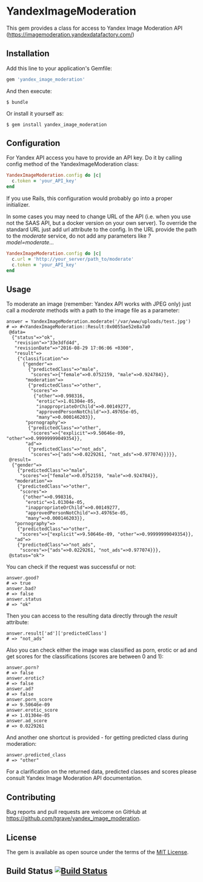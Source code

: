 # YandexImageModeration

This gem provides a class for access to Yandex Image Moderation API
(https://imagemoderation.yandexdatafactory.com/)

## Installation

Add this line to your application's Gemfile:

```ruby
gem 'yandex_image_moderation'
```

And then execute:

    $ bundle

Or install it yourself as:

    $ gem install yandex_image_moderation

## Configuration

For Yandex API access you have to provide an API key. Do it by calling config method of the YandexImageModeration class:

```ruby
YandexImageModeration.config do |c|
  c.token = 'your_API_key'
end
```

If you use Rails, this configuration would probably go into a proper initializer.

In some cases you may need to change URL of the API (i.e. when you use not the SAAS API, but a docker version on your own server).
To override the standard URL just add url attribute to the config. In the URL provide the path to the *moderate* service, do not add any parameters like *?model=moderate...*

```ruby
YandexImageModeration.config do |c|
  c.url = 'http://your_server/path_to/moderate'
  c.token = 'your_API_key'
end
```

## Usage

To moderate an image (remember: Yandex API works with JPEG only) just call a *moderate* methods with a path to the image file as a parameter:

    answer = YandexImageModeration.moderate('/var/www/uploads/test.jpg')
    # => #<YandexImageModeration::Result:0x0055ae52e8a7a0
     @data=
      {"status"=>"ok",
       "revision"=>"33e3dfd4d",
       "revisionDate"=>"2016-08-29 17:06:06 +0300",
       "result"=>
        {"classification"=>
          {"gender"=>
            {"predictedClass"=>"male",
             "scores"=>{"female"=>0.0752159, "male"=>0.924784}},
           "moderation"=>
            {"predictedClass"=>"other",
             "scores"=>
              {"other"=>0.998316,
               "erotic"=>1.01304e-05,
               "inappropriateOrChild"=>0.00149277,
               "approvedPersonNotChild"=>3.49765e-05,
               "many"=>0.000146203}},
           "pornography"=>
            {"predictedClass"=>"other",
             "scores"=>{"explicit"=>9.50646e-09, "other"=>0.99999999049354}},
           "ad"=>
            {"predictedClass"=>"not_ads",
             "scores"=>{"ads"=>0.0229261, "not_ads"=>0.977074}}}}},
     @result=
      {"gender"=>
        {"predictedClass"=>"male",
         "scores"=>{"female"=>0.0752159, "male"=>0.924784}},
       "moderation"=>
        {"predictedClass"=>"other",
         "scores"=>
          {"other"=>0.998316,
           "erotic"=>1.01304e-05,
           "inappropriateOrChild"=>0.00149277,
           "approvedPersonNotChild"=>3.49765e-05,
           "many"=>0.000146203}},
       "pornography"=>
        {"predictedClass"=>"other",
         "scores"=>{"explicit"=>9.50646e-09, "other"=>0.99999999049354}},
       "ad"=>
        {"predictedClass"=>"not_ads",
         "scores"=>{"ads"=>0.0229261, "not_ads"=>0.977074}}},
     @status="ok">

You can check if the request was successful or not:

    answer.good?
    # => true
    answer.bad?
    # => false
    answer.status
    # => "ok"

Then you can access to the resulting data directly through the *result* attribute:

    answer.result['ad']['predictedClass']
    # => "not_ads"

Also you can check either the image was classified as porn, erotic or ad and get scores for the classifications (scores are between 0 and 1):

    answer.porn?
    # => false
    answer.erotic?
    # => false
    answer.ad?
    # => false
    answer.porn_score
    # => 9.50646e-09
    answer.erotic_score
    # => 1.01304e-05
    answer.ad_score
    # => 0.0229261

And another one shortcut is provided - for getting predicted class during moderation:

    answer.predicted_class
    # => "other"
    
For a clarification on the returned data, predicted classes and scores please consult Yandex Image Moderation API documentation. 

## Contributing

Bug reports and pull requests are welcome on GitHub at https://github.com/tgrave/yandex_image_moderation.

## License

The gem is available as open source under the terms of the [MIT License](http://opensource.org/licenses/MIT).

## Build Status [![Build Status](https://secure.travis-ci.org/tgrave/yandex_image_moderation.png?branch=master)](http://travis-ci.org/tgrave/yandex_image_moderation)
